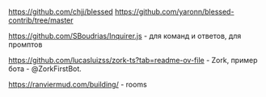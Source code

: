 https://github.com/chjj/blessed
https://github.com/yaronn/blessed-contrib/tree/master 

https://github.com/SBoudrias/Inquirer.js - для команд и ответов, для промптов

https://github.com/lucasluizss/zork-ts?tab=readme-ov-file - Zork, пример бота -  @ZorkFirstBot.

https://ranviermud.com/building/ - rooms